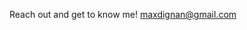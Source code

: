Reach out and get to know me! maxdignan@gmail.com

<!-- 
# Intro

I am a co-founder and the CTO of [Arthena](https://arthena.com) where I build tools to price fine art quickly, accurately, and at scale. I also advise startups, and I invest in people and ideas through a [small venture fund](https://skepticalinvestments.biz). I am particularly interested in projects that touch health and safety, imaging, social impact, and aerospace. If you think I can be helpful to you or would like to meet me, please feel free to get in touch.

# Currently

At Arthena, I have learned how to build teams, manage people, shape culture, develop relationships with customers, sell enterprise products, and build on-line predictive models with technologies like [Dask](https://dask.org/), [Dagster](https://dagster.io/), [TensorFlow](https://www.tensorflow.org/), and [spaCy](https://spacy.io/). I primarily work as a data engineer but have broad experience across Arthena’s stack.

# Some history

- My parents put a computer in my bedroom in 1993 when I was 3. It was an old Tandy that ran MS-DOS. My favorite games were Street Rod 2, Wolfenstein 3D, and Tom and Jerry. It had a mechanical keyboard and a turbo button. To this day, I still don't know what pressing the turbo button really did.

- We subscribed to AOL in 1995. I still remember installing it from a floppy disk onto our brand new Packard Bell. It took years for me to send my first email.

- In the summer of 1996, my uncle purchased [MegaRace](https://en.wikipedia.org/wiki/MegaRace) from [Media Play](https://en.wikipedia.org/wiki/Media_Play) and installed it on my mom's work computer. I might have endangered her business by using her computer too much.

- At 7, I discovered the mini-games hidden in Microsoft Office. I also beat Minesweeper on expert for the first time.

- At 8, my parents bought me a Sony Mavica MVC-FD71 digital camera after I stole their SLR one too many times. It could fit 10 images to a floppy disk at a 0.3MP resolution. I still have it and it still works. I've been taking photographs ever since, now with a Nikon D750, D800, and occasionally with a Mamiya 6II.

- At 10, I built my first website with Microsoft FrontPage on our Pentium III [Gateway](https://en.wikipedia.org/wiki/Gateway,_Inc.). My website was terrible.

- I was 11 when I built my first [Tesla Coil](https://en.wikipedia.org/wiki/Tesla_coil) (without the permission of my parents). Over the next few years, I built several more including one of the first audio modulated coils and one of the first DRSSTCs.

- When I was 12, I set the all-time high record at my local laser tag facility by reverse engineering the charging station and weapon protocols with a photo-resistor, micro-cassette recorder, and a lot of patience. I was unstoppable.

- At 13, I went to space camp and fell in love. I went back two more times and promised myself that I'd work in space. I've since helped build three generations of satellites and have contributed to two more.

- At 14, I was almost expelled for finding a backdoor into my high school's file server and telling everyone but the faculty members about it. Later that year, I figured out how to turn off the internet firewall by editing system registry keys. I anonymously shared my work months later.

- At 16, I participated in a foreign exchange program in Dortmund, Germany. Since then, I've gone back almost every year.

- 14 - 17, I played a lot of video games. My favorites included Counter Strike Source, Command and Conquer 3, Halo 2, and Age of Empires II.

- At 18, In the summer before college, my friends and I started playing [Muggle Quidditch](https://en.wikipedia.org/wiki/Quidditch_(sport)). We went on to start over 8 teams in the [International Quidditch Association](https://en.wikipedia.org/wiki/International_Quidditch_Association) including the [Buffalo Quidditch Society](https://www.facebook.com/buffaloquidditch/). At our height, we were ranked third in the IQA. Although I don't play anymore, you can still see pictures of me holding a broom while wearing a chess camp t-shirt on facebook.

- At 19, I took my first graduate course and published my first academic paper.

- At 20, I co-authored a grant to build a satellite and managed a 60+ person team for the next two years. You can read more about that [here](https://ubnl.space/glados/).

Ask me in person for other stories that I'm afraid to share with the internet.

# I like

- Running
- Skiing
- Sailing and the sea
- Space
- Summer
- [Books](https://www.goodreads.com/mdangelo)
- Colored pencils ([Faber-Castell Polychromos](https://www.faber-castell.com/products/art-and-graphic/polychromos))
- Podcasts ([The Daily](https://www.nytimes.com/column/the-daily), [Planet Money](https://www.npr.org/sections/money/), [The Indicator](https://www.npr.org/podcasts/510325/the-indicator-from-planet-money), [This American Life](https://www.thisamericanlife.org/), [99% Invisible](https://99percentinvisible.org/episodes/), [The Economist](http://radio.economist.com/), [Radiolab](https://www.wnycstudios.org/shows/radiolab), [Hidden Brain](https://www.npr.org/series/423302056/hidden-brain), [Inquiring Minds](https://inquiring.show), and others)
- [Good design](/)
- [Photography](https://instagram.com/dangelosaurus)

# Travel / Geography

- I am from originally from Buffalo, New York. I have since lived in Palo Alto, Mountain View, San Francisco, Seattle, and New York.
- I've been to ~ 50 countries, some of which I have forgotten, and many of which I would like to revisit.
- In 2016, I visited: Canada, Ethiopia, Austria, Germany, Belgium, Ireland, Northern Ireland, Italy, Romania, Sweden, Norway, Svalbard, Panama, Costa Rica, Uganda, Japan, and the UAE, mostly in that order.
- In 2017, I visited: Canada, Japan, Denmark, Germany, Sweden, Estonia, Russia, the Netherlands, Belgium, the U.K., Spain, Iceland, France, Switzerland, Ethiopia, and Luxembourg.
- In 2018, I visited: Canada, France, Italy, Israel, and the U.K.
- In 2019, I visited: Canada, England, France, and Switzerland.
- In 2020, I barely traveled 20 blocks. I stayed in New York and remodeled an apartment.
- In 2021, I hope to start traveling again.
- I am an Oregon Trail II enthusiast.

# Fun facts

- I have a list of thousands of ideas, like creating matching bow ties for cats and humans.
- I almost always have a sketchbook with me and a [01 Sakura Pigma Micron Pen](https://www.sakuraofamerica.com/product/pigma-micron/).
- I can't locate every country on a map.
- I operate a [small angel fund](http://skepticalinvestments.biz/) with terrible returns.
- I break about 30 traffic laws on a [cruiser](https://landyachtz.com/boards/cruiser/), [onewheel](https://onewheel.com/products/xr), [bicycle](https://www.citibikenyc.com/), or [electric skateboard](https://boostedusa.com/collections/electric-skateboards/products/boosted-mini-x) every single day.
- I added this page because so many people complained that my site was just my resume.

# I dream of

- always finding inspiration.
- enabling a brighter future.
- doing better.
- you not checking the commit history for earlier drafts of this file.

# Websites from people I admire

- [Alex Peysakhovich](http://alexpeys.github.io/)
- [Chris Lengerich](http://www.chrislengerich.com/)
- [Chris Saad](https://www.chrissaad.com/)
- [Duncan Tomlin](http://duncantomlin.com/)
- [Hawley Moore](http://hawleymoore.com/)
- [Holman Gao](https://golmansax.com/)
- [Ian Webster](http://ianww.com/)
- [Johanna Flato](https://www.johannaflato.com/)
- [Judy Mou](http://www.judymou.com/)
- [Kristina Monakhova](https://kristinamonakhova.com/)
- [Noah Trueblood](http://notrueblood.com/)
- [Ruoxi Wang](http://ruoxiw.com/)
- [Tom Sachs](https://www.tomsachs.org/)

If we are friends and you feel like you belong on this list, you're probably right. I'm sorry I forgot about you. Pester me and I'll add you. -->

